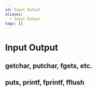 ```yaml
---
id: Input Output
aliases:
  - Input Output
tags: []
---
```


# Input Output

## getchar, putchar, fgets, etc.
## puts, printf, fprintf, fflush
